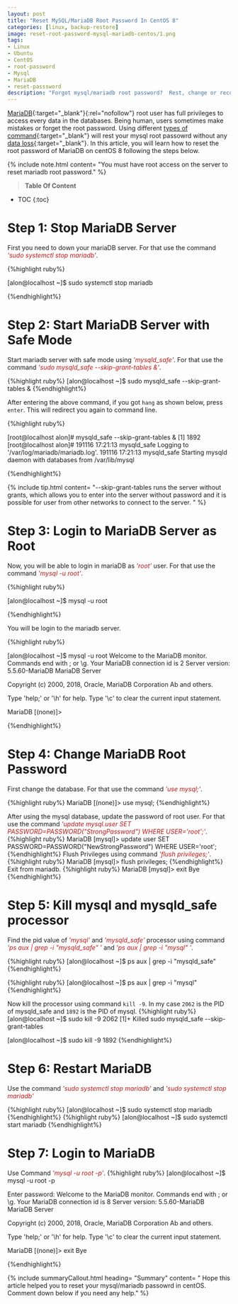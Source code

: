 ```yaml
---
layout: post
title: "Reset MySQL/MariaDB Root Password In CentOS 8"
categories: [linux, backup-restore]
image: reset-root-password-mysql-mariadb-centos/1.png
tags:
- Linux
- Ubuntu
- CentOS
- root-password
- Mysql
- MariaDB
- reset-passsword
description: "Forgot mysql/mariadb root password?  Rest, change or recover the root password of mysql using skip grant tables command in centOS Linux."
---
```

[MariaDB](https://mariadb.org/){:target="_blank"}{:rel="nofollow"} root user has full privileges to access every data in the databases. Being human, users sometimes make mistakes or forget the root password. Using different [types of command](https://stechalon.com/linux-bash-shell-command-types){:target="_blank"} will rest your mysql root passowrd without any [data loss](https://stechalon.com/install-systemback-restore-previous-state-ubuntu-linux){:target="_blank"}. In this article, you will learn how to reset the root password of MariaDB on centOS 8 following the steps below.

{% include note.html content= "You must have root access on the server to reset mariadb root password." %}

> **Table Of Content**

* TOC
{:toc}

# Step 1: Stop MariaDB Server
First you need to down your mariaDB server. For that use the command  <span style="color:#bb1919">*'sudo systemctl stop mariadb'*</span>.  

{%highlight ruby%}

[alon@localhost ~]$ sudo systemctl stop mariadb

{%endhighlight%}

# Step 2: Start MariaDB Server with Safe Mode
Start mariadb server with safe mode using <span style="color:#bb1919">*'mysqld_safe'*</span>. For that use the command  <span style="color:#bb1919">*'sudo mysqld_safe --skip-grant-tables &'*</span>.

{%highlight ruby%}
[alon@localhost ~]$ sudo mysqld_safe --skip-grant-tables &
{%endhighlight%}

After entering the above command, if you got `hang` as shown below, press `enter`.  This will redirect you again to command line.

{%highlight ruby%}

[root@localhost alon]# mysqld_safe --skip-grant-tables &
[1] 1892
[root@localhost alon]# 191116 17:21:13 mysqld_safe Logging to '/var/log/mariadb/mariadb.log'.
191116 17:21:13 mysqld_safe Starting mysqld daemon with databases from /var/lib/mysql

{%endhighlight%}

{% include tip.html content= "--skip-grant-tables  runs the server without grants, which allows you to enter into the server without password and it is possible for user from other networks to connect to the server. " %}
# Step 3: Login to MariaDB Server as Root
Now, you will be able  to login in mariaDB as  <span style="color:#bb1919">*'root'*</span> user. For that use the command <span style="color:#bb1919">*'mysql -u root'*</span>.

{%highlight ruby%}

[alon@localhost ~]$ mysql -u root

{%endhighlight%}

You will be login to the mariadb server.  

{%highlight ruby%}

[alon@localhost ~]$ mysql -u root
Welcome to the MariaDB monitor.  Commands end with ; or \g.
Your MariaDB connection id is 2
Server version: 5.5.60-MariaDB MariaDB Server

Copyright (c) 2000, 2018, Oracle, MariaDB Corporation Ab and others.

Type 'help;' or '\h' for help. Type '\c' to clear the current input statement.

MariaDB [(none)]>

{%endhighlight%}

# Step 4: Change MariaDB Root Password
First change the database. For that use the command <span style="color:#bb1919">*'use mysql;'*</span>.

{%highlight ruby%}
MariaDB [(none)]> use mysql;
{%endhighlight%}

After using the mysql database, update the password of root user. For that use the command  <span style="color:#bb1919">*'update mysql.user SET PASSWORD=PASSWORD("StrongPassword") WHERE USER='root';'*</span>.
{%highlight ruby%}
MariaDB [mysql]> update user SET PASSWORD=PASSWORD("NewStrongPassword") WHERE USER='root';
{%endhighlight%}
Flush Privileges using command <span style="color:#bb1919">*'flush privileges;'*</span>.
{%highlight ruby%}
MariaDB [mysql]> flush privileges;
{%endhighlight%}
Exit from mariadb.
{%highlight ruby%}
MariaDB [mysql]> exit
Bye
{%endhighlight%}

# Step 5: Kill mysql and mysqld_safe processor
Find the pid value of <span style="color:#bb1919">*'mysql'*</span> and <span style="color:#bb1919">*'mysqld_safe'*</span> processor using command <span style="color:#bb1919">*'ps aux | grep -i "mysqld_safe" '*</span> and <span style="color:#bb1919">*'ps aux | grep -i "mysql" '*</span>.

{%highlight ruby%}
[alon@localhost ~]$ ps aux | grep -i "mysqld_safe"
{%endhighlight%}

{%highlight ruby%}
[alon@localhost ~]$ ps aux | grep -i "mysql"
{%endhighlight%}

Now kill the processor using command `kill -9`. In my case `2062` is the PID of mysqld_safe and `1892` is the PID of mysql.
{%highlight ruby%}
[alon@localhost ~]$ sudo kill -9 2062
[1]+  Killed                  sudo mysqld_safe --skip-grant-tables

[alon@localhost ~]$ sudo kill -9 1892
{%endhighlight%}

# Step 6: Restart MariaDB
Use the command <span style="color:#bb1919">*'sudo systemctl stop mariadb'*</span> and <span style="color:#bb1919">*'sudo systemctl stop mariadb'*</span>

{%highlight ruby%}
[alon@localhost ~]$ sudo systemctl stop mariadb
{%endhighlight%}
{%highlight ruby%}
[alon@localhost ~]$ sudo systemctl start mariadb
{%endhighlight%}

# Step 7: Login to MariaDB 
Use Command <span style="color:#bb1919">*'mysql -u root -p'*</span>.
{%highlight ruby%}
[alon@localhost ~]$ mysql -u root -p

Enter password:
Welcome to the MariaDB monitor.  Commands end with ; or \g.
Your MariaDB connection id is 8
Server version: 5.5.60-MariaDB MariaDB Server

Copyright (c) 2000, 2018, Oracle, MariaDB Corporation Ab and others.

Type 'help;' or '\h' for help. Type '\c' to clear the current input statement.

MariaDB [(none)]> exit
Bye

{%endhighlight%}

{% include summaryCallout.html heading= "Summary" content= " Hope this article helped you to reset your mysql/mariadb passowrd in centOS. Comment down below if you need any help." %}
